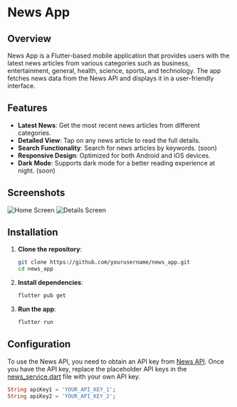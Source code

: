 # News App

## Overview

News App is a Flutter-based mobile application that provides users with the latest news articles from various categories such as business, entertainment, general, health, science, sports, and technology. The app fetches news data from the News API and displays it in a user-friendly interface.

## Features

- **Latest News**: Get the most recent news articles from different categories.
- **Detailed View**: Tap on any news article to read the full details.
- **Search Functionality**: Search for news articles by keywords. (soon)
- **Responsive Design**: Optimized for both Android and iOS devices.
- **Dark Mode**: Supports dark mode for a better reading experience at night. (soon)

## Screenshots

![Home Screen](screenshots/home_screen.png)
![Details Screen](screenshots/details_screen.png)

## Installation

1. **Clone the repository**:

   ```sh
   git clone https://github.com/yourusername/news_app.git
   cd news_app
   ```

2. **Install dependencies**:

   ```sh
   flutter pub get
   ```

3. **Run the app**:
   ```sh
   flutter run
   ```

## Configuration

To use the News API, you need to obtain an API key from [News API](https://newsapi.org/). Once you have the API key, replace the placeholder API keys in the [news_service.dart](http://_vscodecontentref_/0) file with your own API key.

```dart
String apiKey1 = 'YOUR_API_KEY_1';
String apiKey2 = 'YOUR_API_KEY_2';
```
